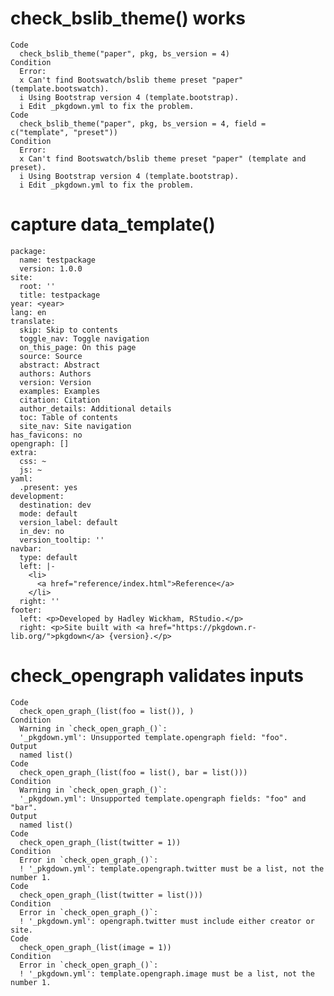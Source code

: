 # check_bslib_theme() works

    Code
      check_bslib_theme("paper", pkg, bs_version = 4)
    Condition
      Error:
      x Can't find Bootswatch/bslib theme preset "paper" (template.bootswatch).
      i Using Bootstrap version 4 (template.bootstrap).
      i Edit _pkgdown.yml to fix the problem.
    Code
      check_bslib_theme("paper", pkg, bs_version = 4, field = c("template", "preset"))
    Condition
      Error:
      x Can't find Bootswatch/bslib theme preset "paper" (template and preset).
      i Using Bootstrap version 4 (template.bootstrap).
      i Edit _pkgdown.yml to fix the problem.

# capture data_template()

    package:
      name: testpackage
      version: 1.0.0
    site:
      root: ''
      title: testpackage
    year: <year>
    lang: en
    translate:
      skip: Skip to contents
      toggle_nav: Toggle navigation
      on_this_page: On this page
      source: Source
      abstract: Abstract
      authors: Authors
      version: Version
      examples: Examples
      citation: Citation
      author_details: Additional details
      toc: Table of contents
      site_nav: Site navigation
    has_favicons: no
    opengraph: []
    extra:
      css: ~
      js: ~
    yaml:
      .present: yes
    development:
      destination: dev
      mode: default
      version_label: default
      in_dev: no
      version_tooltip: ''
    navbar:
      type: default
      left: |-
        <li>
          <a href="reference/index.html">Reference</a>
        </li>
      right: ''
    footer:
      left: <p>Developed by Hadley Wickham, RStudio.</p>
      right: <p>Site built with <a href="https://pkgdown.r-lib.org/">pkgdown</a> {version}.</p>
    

# check_opengraph validates inputs

    Code
      check_open_graph_(list(foo = list()), )
    Condition
      Warning in `check_open_graph_()`:
      '_pkgdown.yml': Unsupported template.opengraph field: "foo".
    Output
      named list()
    Code
      check_open_graph_(list(foo = list(), bar = list()))
    Condition
      Warning in `check_open_graph_()`:
      '_pkgdown.yml': Unsupported template.opengraph fields: "foo" and "bar".
    Output
      named list()
    Code
      check_open_graph_(list(twitter = 1))
    Condition
      Error in `check_open_graph_()`:
      ! '_pkgdown.yml': template.opengraph.twitter must be a list, not the number 1.
    Code
      check_open_graph_(list(twitter = list()))
    Condition
      Error in `check_open_graph_()`:
      ! '_pkgdown.yml': opengraph.twitter must include either creator or site.
    Code
      check_open_graph_(list(image = 1))
    Condition
      Error in `check_open_graph_()`:
      ! '_pkgdown.yml': template.opengraph.image must be a list, not the number 1.

